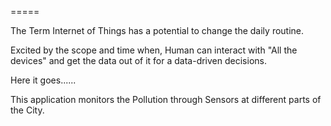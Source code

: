 =====

The Term Internet of Things has a potential to change the daily routine. 

Excited by the scope and time when, Human can interact with "All the devices" and get the data out of it for a data-driven decisions.


Here it goes......


This application monitors the Pollution through Sensors at different parts of the City.
